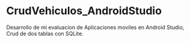 # CrudVehiculos_AndroidStudio
Desarrollo de mi evaluacion de Aplicaciones moviles en Android Studio, Crud de dos tablas con SQLite.
